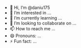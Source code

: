 - 👋 Hi, I’m @daniu175
- 👀 I’m interested in ...
- 🌱 I’m currently learning ...
- 💞️ I’m looking to collaborate on ...
- 📫 How to reach me ...
- 😄 Pronouns: ...
- ⚡ Fun fact: ...

<!---
daniu175/daniu175 is a ✨ special ✨ repository because its `README.md` (this file) appears on your GitHub profile.
You can click the Preview link to take a look at your changes.
--->
